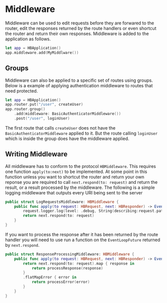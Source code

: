 #  Middleware

Middleware can be used to edit requests before they are forwared to the router, edit the responses returned by the route handlers or even shortcut the router and return their own responses. Middleware is added to the application as follows.

```swift
let app = HBApplication()
app.middleware.add(MyMiddlware())
```

## Groups

Middleware can also be applied to a specific set of routes using groups. Below is a example of applying authentication middleware to routes that need protected.

```swift
let app = HBApplication()
app.router.put("/user", createUser)
app.router.group()
    .add(middleware: BasicAuthenticatorMiddleware())
    .post("/user", loginUser)
```
The first route that calls `createUser` does not have the `BasicAuthenticatorMiddleware` applied to it. But the route calling `loginUser` which is inside the group does have the middleware applied.

## Writing Middleware

All middleware has to conform to the protocol `HBMiddleware`. This requires one function `apply(to:next)` to be implemented. At some point in this function unless you want to shortcut the router and return your own reponse you are required to call `next.respond(to: request)` and return the result, or a result processed by the middleware. The following is a simple logging middleware that outputs every URI being sent to the server

```swift
public struct LogRequestsMiddleware: HBMiddleware {
    public func apply(to request: HBRequest, next: HBResponder) -> EventLoopFuture<HBResponse> {
        request.logger.log(level: .debug, String(describing:request.path))
        return next.respond(to: request)
    }
}
```

If you want to process the response after it has been returned by the route handler you will need to use run a function on the `EventLoopFuture` returned by `next.respond`. 
```swift
public struct ResponseProcessingMiddleware: HBMiddleware {
    public func apply(to request: HBRequest, next: HBResponder) -> EventLoopFuture<HBResponse> {
        return next.respond(to: request).map { response in
            return processResponse(response)
        }
        .flatMapError { error in
            return processError(error)
        }
    }
}
```
